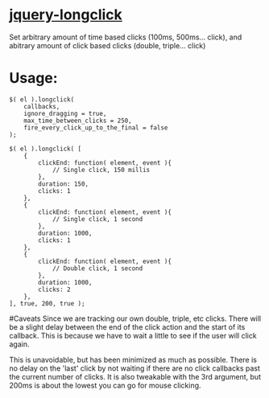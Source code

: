 # [jquery-longclick](https://daraeman.github.io/jquery-longclick)
Set arbitrary amount of time based clicks (100ms, 500ms... click), and abitrary amount of click based clicks (double, triple... click)

# Usage:
```
$( el ).longclick(
	callbacks,
	ignore_dragging = true,
	max_time_between_clicks = 250,
	fire_every_click_up_to_the_final = false
);
```
```
$( el ).longclick( [
	{
		clickEnd: function( element, event ){
			// Single click, 150 millis
		},
		duration: 150,
		clicks: 1
	},
	{
		clickEnd: function( element, event ){
			// Single click, 1 second
		},
		duration: 1000,
		clicks: 1
	},
	{
		clickEnd: function( element, event ){
			// Double click, 1 second
		},
		duration: 1000,
		clicks: 2
	},
], true, 200, true );
```

#Caveats
Since we are tracking our own double, triple, etc clicks. There will be a slight delay between the end of the click action and the start of its callback. This is because we have to wait a little to see if the user will click again.

This is unavoidable, but has been minimized as much as possible. There is no delay on the 'last' click by not waiting if there are no click callbacks past the current number of clicks. It is also tweakable with the 3rd argument, but 200ms is about the lowest you can go for mouse clicking.
